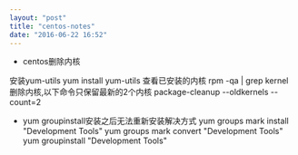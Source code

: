 ```yaml
---
layout: "post"
title: "centos-notes"
date: "2016-06-22 16:52"
---
```


+ centos删除内核

安装yum-utils
  yum install yum-utils
查看已安装的内核
  rpm -qa | grep kernel
删除内核,以下命令只保留最新的2个内核
  package-cleanup --oldkernels --count=2

+ yum groupinstall安装之后无法重新安装解决方式
  yum groups mark install "Development Tools"
  yum groups mark convert "Development Tools"
  yum groupinstall "Development Tools"